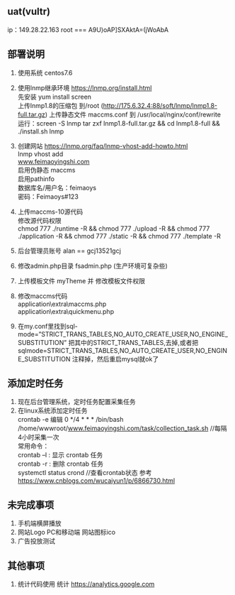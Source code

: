 ## uat(vultr)    
ip：149.28.22.163 
root === A9U)oAP]SXAktA=(jWoAbA

## 部署说明
1. 使用系统 centos7.6
2. 使用lnmp继承环境 https://lnmp.org/install.html    
   先安装 yum install screen  
   上传lnmp1.8的压缩包 到/root  (http://175.6.32.4:88/soft/lnmp/lnmp1.8-full.tar.gz)
   上传静态文件 maccms.conf 到 /usr/local/nginx/conf/rewrite  
   运行：screen -S lnmp 
    tar zxf lnmp1.8-full.tar.gz && cd lnmp1.8-full && ./install.sh lnmp 

3.  创建网站  https://lnmp.org/faq/lnmp-vhost-add-howto.html  
    lnmp vhost add  
    www.feimaoyingshi.com   
    启用伪静态 maccms    
    启用pathinfo    
    数据库名/用户名：feimaoys    
    密码：Feimaoys#123    

4. 上传maccms-10源代码    
    修改源代码权限    
    chmod 777 ./runtime -R && chmod 777 ./upload -R && chmod 777 ./application -R && chmod 777 ./static -R && chmod 777 ./template -R

5. 后台管理员账号 alan == gcj13521gcj    
6. 修改admin.php目录 fsadmin.php (生产环境可复杂些)
7. 上传模板文件 myTheme  并 修改模板文件权限
8. 修改maccms代码    
    application\extra\maccms.php    
    application\extra\quickmenu.php    
9. 在my.conf里找到sql-mode=”STRICT_TRANS_TABLES,NO_AUTO_CREATE_USER,NO_ENGINE_SUBSTITUTION”
把其中的STRICT_TRANS_TABLES,去掉,或者把sqlmode=STRICT_TRANS_TABLES,NO_AUTO_CREATE_USER,NO_ENGINE_SUBSTITUTION
注释掉，然后重启mysql就ok了

## 添加定时任务
1. 现在后台管理系统，定时任务配置采集任务
2. 在linux系统添加定时任务    
 crontab -e
 编辑 0 */4 * * * /bin/bash /home/wwwroot/www.feimaoyingshi.com/task/collection_task.sh   //每隔4小时采集一次    
 常用命令：    
 crontab –l : 显示 crontab 任务    
 crontab -r : 删除 crontab 任务    
 systemctl status crond //查看crontab状态
 参考 https://www.cnblogs.com/wucaiyun1/p/6866730.html    



## 未完成事项
1. 手机端横屏播放
2. 网站Logo PC和移动端  网站图标ico
3. 广告投放测试

## 其他事项
1. 统计代码使用 统计 https://analytics.google.com



